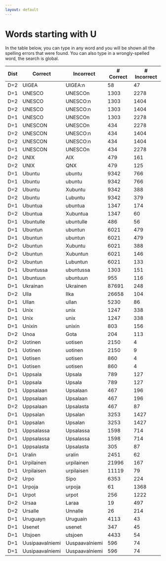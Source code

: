 ```yaml
---
layout: default
---
```


# Words starting with U

In the table below, you can type in any word and you will be shown all the spelling errors that were found. You can also type in a wrongly-spelled word, the search is global.

<table id="spelltable" class="display">
<thead>
<tr>
<th>Dist</th>
<th>Correct</th>
<th>Incorrect</th>
<th># Correct</th>
<th># Incorrect</th>
</tr>
</thead>
<tbody>

<tr><td>D=2</td><td>UIGEA</td><td>UIGEA:n</td><td>58</td><td>47</td></tr>

<tr><td>D=1</td><td>UNESCO</td><td>UNESCOn</td><td>1303</td><td>2278</td></tr>

<tr><td>D=2</td><td>UNESCO</td><td>UNESCO:n</td><td>1303</td><td>1404</td></tr>

<tr><td>D=2</td><td>UNESCO</td><td>UNESCO:n</td><td>1303</td><td>1404</td></tr>

<tr><td>D=1</td><td>UNESCO</td><td>UNESCOn</td><td>1303</td><td>2278</td></tr>

<tr><td>D=1</td><td>UNESCON</td><td>UNESCOn</td><td>434</td><td>2278</td></tr>

<tr><td>D=2</td><td>UNESCON</td><td>UNESCO:n</td><td>434</td><td>1404</td></tr>

<tr><td>D=2</td><td>UNESCON</td><td>UNESCO:n</td><td>434</td><td>1404</td></tr>

<tr><td>D=1</td><td>UNESCON</td><td>UNESCOn</td><td>434</td><td>2278</td></tr>

<tr><td>D=2</td><td>UNIX</td><td>AIX</td><td>479</td><td>161</td></tr>

<tr><td>D=2</td><td>UNIX</td><td>QNX</td><td>479</td><td>125</td></tr>

<tr><td>D=1</td><td>Ubuntu</td><td>ubuntu</td><td>9342</td><td>766</td></tr>

<tr><td>D=1</td><td>Ubuntu</td><td>ubuntu</td><td>9342</td><td>766</td></tr>

<tr><td>D=2</td><td>Ubuntu</td><td>Xubuntu</td><td>9342</td><td>388</td></tr>

<tr><td>D=2</td><td>Ubuntu</td><td>Lubuntu</td><td>9342</td><td>379</td></tr>

<tr><td>D=1</td><td>Ubuntua</td><td>ubuntua</td><td>1347</td><td>174</td></tr>

<tr><td>D=2</td><td>Ubuntua</td><td>Xubuntua</td><td>1347</td><td>60</td></tr>

<tr><td>D=1</td><td>Ubuntulle</td><td>ubuntulle</td><td>486</td><td>56</td></tr>

<tr><td>D=1</td><td>Ubuntun</td><td>ubuntun</td><td>6021</td><td>479</td></tr>

<tr><td>D=1</td><td>Ubuntun</td><td>ubuntun</td><td>6021</td><td>479</td></tr>

<tr><td>D=2</td><td>Ubuntun</td><td>Xubuntu</td><td>6021</td><td>388</td></tr>

<tr><td>D=2</td><td>Ubuntun</td><td>Xubuntun</td><td>6021</td><td>146</td></tr>

<tr><td>D=2</td><td>Ubuntun</td><td>Lubuntun</td><td>6021</td><td>133</td></tr>

<tr><td>D=1</td><td>Ubuntussa</td><td>ubuntussa</td><td>1303</td><td>151</td></tr>

<tr><td>D=1</td><td>Ubuntuun</td><td>ubuntuun</td><td>955</td><td>116</td></tr>

<tr><td>D=1</td><td>Ukrainan</td><td>Ukrainen</td><td>87691</td><td>248</td></tr>

<tr><td>D=2</td><td>Ulla</td><td>Ilka</td><td>26658</td><td>104</td></tr>

<tr><td>D=1</td><td>Ullan</td><td>ullan</td><td>5230</td><td>86</td></tr>

<tr><td>D=1</td><td>Unix</td><td>unix</td><td>1247</td><td>338</td></tr>

<tr><td>D=1</td><td>Unix</td><td>unix</td><td>1247</td><td>338</td></tr>

<tr><td>D=1</td><td>Unixin</td><td>unixin</td><td>803</td><td>156</td></tr>

<tr><td>D=2</td><td>Unoa</td><td>Gota</td><td>204</td><td>113</td></tr>

<tr><td>D=2</td><td>Uotinen</td><td>uotisen</td><td>2150</td><td>4</td></tr>

<tr><td>D=1</td><td>Uotinen</td><td>uotinen</td><td>2150</td><td>9</td></tr>

<tr><td>D=1</td><td>Uotisen</td><td>uotisen</td><td>860</td><td>4</td></tr>

<tr><td>D=1</td><td>Uotisen</td><td>uotisen</td><td>860</td><td>4</td></tr>

<tr><td>D=1</td><td>Uppsala</td><td>Upsala</td><td>789</td><td>127</td></tr>

<tr><td>D=1</td><td>Uppsala</td><td>Upsala</td><td>789</td><td>127</td></tr>

<tr><td>D=1</td><td>Uppsalaan</td><td>Upsalaan</td><td>467</td><td>196</td></tr>

<tr><td>D=1</td><td>Uppsalaan</td><td>Upsalaan</td><td>467</td><td>196</td></tr>

<tr><td>D=2</td><td>Uppsalaan</td><td>Upsalasta</td><td>467</td><td>87</td></tr>

<tr><td>D=1</td><td>Uppsalan</td><td>Upsalan</td><td>3253</td><td>1427</td></tr>

<tr><td>D=1</td><td>Uppsalan</td><td>Upsalan</td><td>3253</td><td>1427</td></tr>

<tr><td>D=1</td><td>Uppsalassa</td><td>Upsalassa</td><td>1598</td><td>714</td></tr>

<tr><td>D=1</td><td>Uppsalassa</td><td>Upsalassa</td><td>1598</td><td>714</td></tr>

<tr><td>D=1</td><td>Uppsalasta</td><td>Upsalasta</td><td>305</td><td>87</td></tr>

<tr><td>D=1</td><td>Uralin</td><td>uralin</td><td>2451</td><td>62</td></tr>

<tr><td>D=1</td><td>Urpilainen</td><td>urpilainen</td><td>21996</td><td>167</td></tr>

<tr><td>D=1</td><td>Urpilaisen</td><td>urpilaisen</td><td>11119</td><td>79</td></tr>

<tr><td>D=2</td><td>Urpo</td><td>Sipo</td><td>6353</td><td>224</td></tr>

<tr><td>D=1</td><td>Urpoja</td><td>urpoja</td><td>61</td><td>1368</td></tr>

<tr><td>D=1</td><td>Urpot</td><td>urpot</td><td>256</td><td>1222</td></tr>

<tr><td>D=2</td><td>Ursaa</td><td>Laraa</td><td>19</td><td>497</td></tr>

<tr><td>D=2</td><td>Ursalle</td><td>Unnalle</td><td>26</td><td>214</td></tr>

<tr><td>D=1</td><td>Uruguayn</td><td>Uruguain</td><td>4113</td><td>43</td></tr>

<tr><td>D=1</td><td>Usenet</td><td>usenet</td><td>347</td><td>45</td></tr>

<tr><td>D=1</td><td>Utsjoen</td><td>utsjoen</td><td>4433</td><td>54</td></tr>

<tr><td>D=1</td><td>Uusipaavalniemi</td><td>Uuspaavalniemi</td><td>596</td><td>74</td></tr>

<tr><td>D=1</td><td>Uusipaavalniemi</td><td>Uuspaavalniemi</td><td>596</td><td>74</td></tr>

</tbody>
</table>

<script type="text/javascript">
$(document).ready( function () {
    $('#spelltable').DataTable({ autoFill: true });
} );
</script>
